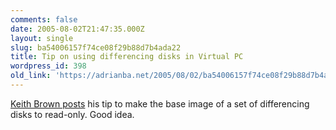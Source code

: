 ```yaml
---
comments: false
date: 2005-08-02T21:47:35.000Z
layout: single
slug: ba54006157f74ce08f29b88d7b4ada22
title: Tip on using differencing disks in Virtual PC
wordpress_id: 398
old_link: 'https://adrianba.net/2005/08/02/ba54006157f74ce08f29b88d7b4ada22/'
---
```

[
Keith Brown posts](http://pluralsight.com/blogs/keith/archive/2005/07/01/12789.aspx) his tip to make the base image of a set of
differencing disks to read-only. Good idea.

